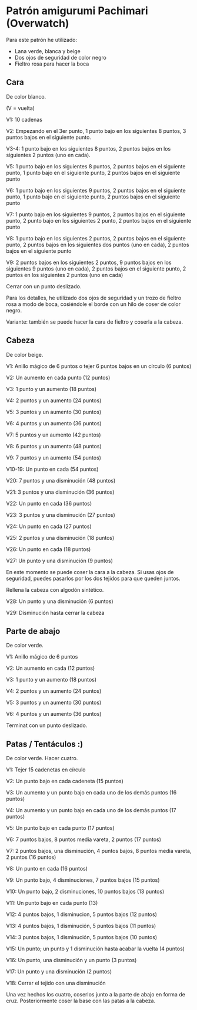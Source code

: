 # Patrón amigurumi Pachimari (Overwatch)

Para este patrón he utilizado:

* Lana verde, blanca y beige
* Dos ojos de seguridad de color negro
* Fieltro rosa para hacer la boca

## Cara

De color blanco.

(V = vuelta)

V1: 10 cadenas

V2: Empezando en el 3er punto, 1 punto bajo en los siguientes 8 puntos, 3 puntos bajos en el siguiente punto.

V3-4: 1 punto bajo en los siguientes 8 puntos, 2 puntos bajos en los siguientes 2 puntos (uno en cada).

V5: 1 punto bajo en los siguientes 8 puntos, 2 puntos bajos en el siguiente punto, 1 punto bajo en el siguiente punto, 2 puntos bajos en el siguiente punto

V6: 1 punto bajo en los siguientes 9 puntos, 2 puntos bajos en el siguiente punto, 1 punto bajo en el siguiente punto, 2 puntos bajos en el siguiente punto

V7: 1 punto bajo en los siguientes 9 puntos, 2 puntos bajos en el siguiente punto, 2 punto bajo en los siguientes 2 punto, 2 puntos bajos en el siguiente punto

V8: 1 punto bajo en los siguientes 2 puntos, 2 puntos bajos en el siguiente punto, 2 puntos bajos en los siguientes dos puntos (uno en cada), 2 puntos bajos en el siguiente punto

V9: 2 puntos bajos en los siguientes 2 puntos, 9 puntos bajos en los siguientes 9 puntos (uno en cada), 2 puntos bajos en el siguiente punto, 2 puntos en los siguientes 2 puntos (uno en cada)


Cerrar con un punto deslizado.


Para los detalles, he utilizado dos ojos de seguridad y un trozo de fieltro rosa a modo de boca, cosiéndole el borde con un hilo de coser de color negro.


Variante: también se puede hacer la cara de fieltro y coserla a la cabeza.

## Cabeza

De color beige.


V1: Anillo mágico de 6 puntos o tejer 6 puntos bajos en un círculo (6 puntos)

V2: Un aumento en cada punto (12 puntos)

V3: 1 punto y un aumento (18 puntos)

V4: 2 puntos y un aumento (24 puntos)

V5: 3 puntos y un aumento (30 puntos)

V6: 4 puntos y un aumento (36 puntos)

V7: 5 puntos y un aumento (42 puntos)

V8: 6 puntos y un aumento (48 puntos)

V9: 7 puntos y un aumento (54 puntos)

V10-19: Un punto en cada (54 puntos)

V20: 7 puntos y una disminución (48 puntos)

V21: 3 puntos y una disminución (36 puntos)

V22: Un punto en cada (36 puntos)

V23: 3 puntos y una disminución (27 puntos)

V24: Un punto en cada (27 puntos)

V25: 2 puntos y una disminución  (18 puntos)

V26: Un punto en cada (18 puntos)

V27: Un punto y una disminución (9 puntos)



En este momento se puede coser la cara a la cabeza. Si usas ojos de seguridad, puedes pasarlos por los dos tejidos para que queden juntos.


Rellena la cabeza con algodón sintético.


V28: Un punto y una disminución (6 puntos)

V29: Disminución hasta cerrar la cabeza

## Parte de abajo

De color verde.


V1: Anillo mágico de 6 puntos

V2: Un aumento en cada (12 puntos)

V3: 1 punto y un aumento (18 puntos)

V4: 2 puntos y un aumento (24 puntos)

V5: 3 puntos y un aumento (30 puntos)

V6: 4 puntos y un aumento (36 puntos)

Terminat con un punto deslizado.

## Patas / Tentáculos :)

De color verde. Hacer cuatro.


V1: Tejer 15 cadenetas en círculo

V2: Un punto bajo en cada cadeneta (15 puntos)

V3: Un aumento y un punto bajo en cada uno de los demás puntos (16 puntos)

V4: Un aumento y un punto bajo en cada uno de los demás puntos (17 puntos)

V5: Un punto bajo en cada punto (17 puntos)

V6: 7 puntos bajos, 8 puntos media vareta, 2 puntos (17 puntos)

V7: 2 puntos bajos, una disminución, 4 puntos bajos, 8 puntos media vareta, 2 puntos (16 puntos)

V8: Un punto en cada (16 puntos)

V9: Un punto bajo, 4 disminuciones, 7 puntos bajos (15 puntos)

V10: Un punto bajo, 2 disminuciones, 10 puntos bajos (13 puntos)

V11: Un punto bajo en cada punto (13)

V12: 4 puntos bajos, 1 disminucion, 5 puntos bajos (12 puntos)

V13: 4 puntos bajos, 1 disminución, 5 puntos bajos (11 puntos)

V14: 3 puntos bajos, 1 disminución, 5 puntos bajos (10 puntos)

V15: Un punto; un punto y 1 disminución hasta acabar la vuelta (4 puntos)

V16: Un punto, una disminución y un punto (3 puntos)

V17: Un punto y una disminución (2 puntos)

V18: Cerrar el tejido con una disminución


Una vez hechos los cuatro, coserlos junto a la parte de abajo en forma de cruz. Posteriormente coser la base con las patas a la cabeza.